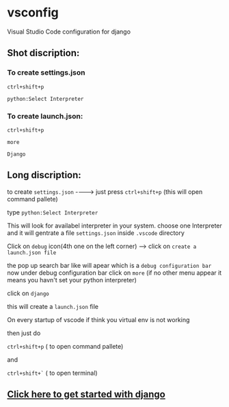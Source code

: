 # vsconfig
Visual Studio Code configuration for django



## Shot discription:

### To create settings.json


`ctrl+shift+p`

`python:Select Interpreter`



### To create launch.json:


`ctrl+shift+p`

`more`

`Django`




## Long discription:


to create `settings.json`  ---->    just press `ctrl+shift+p` (this will open command pallete)

type `python:Select Interpreter`

This will look for availabel interpreter in your system.
choose one Interpreter and it will gentrate a file  `settings.json` inside `.vscode` directory


Click on `debug` icon(4th one on the left corner) -->   click on `create a launch.json file`
 
 the pop up search bar like will apear which is a `debug configuration bar`
now under debug configuration bar click on `more`
(if no other menu appear it means you havn't set your python interpreter)

click on `django`

this will create a `launch.json` file




On every startup of vscode if think you virtual env is not working 

then just do 

`ctrl+shift+p` ( to open command pallete)

and

``` ctrl+shift+` ``` ( to open terminal)



<a href="https://github.com/satindersharma/django-getting-started" target="_blank">
 <h2>Click here to get started with django</h2>
</a>
